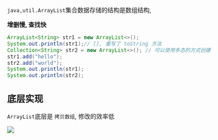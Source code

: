 `java,util.ArrayList`集合数据存储的结构是数组结构, 

**增删慢, 查找快**



```java
ArrayList<String> str1 = new ArrayList<>();
System.out.println(str1);// [], 重写了 toString 方法
Collection<String> str2 = new ArrayList<>(); // 可以使用多态的方式创建
str1.add("hello");
str2.add("world");
System.out.println(str1);
System.out.println(str2);
```

## 底层实现

`ArrayList`底层是 `拷贝数组`, 修改的效率低

![](https://pic.superbed.cn/item/5da12399451253d178583029.jpg)



















